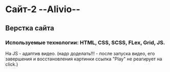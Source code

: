 # Сайт-2 --Alivio--  

## Верстка сайта  
### Используемые технологии: HTML, CSS, SCSS, FLex, Grid,  JS.

На JS - адаптив видео. (надо доделать!!! - после запуска видео, его завершения и восстановления картинки ссылка "Play" не реагирует на click.)

  
